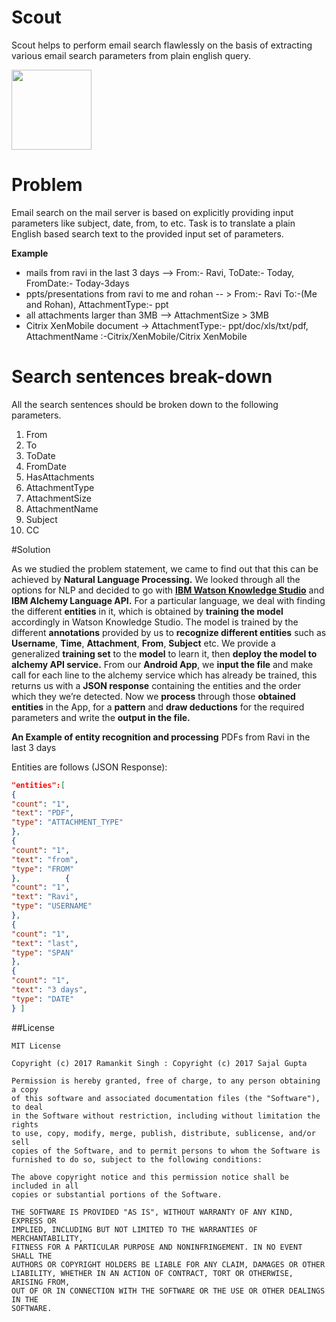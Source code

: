 # Scout
Scout helps to perform email search flawlessly on the basis of extracting various email search parameters from plain english query.

<img src="https://github.com/webianks/scout/blob/master/app/src/main/res/mipmap-xxxhdpi/ic_launcher.png" height="128" width="128" >

# Problem
Email search on the mail server is based on explicitly providing input parameters like subject,
date, from, to etc.
Task is to translate a plain English based search text to the provided input set of
parameters.

**Example**
<ul>
<li>mails from ravi in the last 3 days —&gt; From:- Ravi, ToDate:- Today, FromDate:- Today-3days</li>
<li>ppts/presentations from ravi to me and rohan -- &gt; From:- Ravi To:-(Me and Rohan), AttachmentType:- ppt</li>
<li>all attachments larger than 3MB —&gt; AttachmentSize &gt; 3MB</li>
<li>Citrix XenMobile document -&gt; AttachmentType:- ppt/doc/xls/txt/pdf, AttachmentName :-Citrix/XenMobile/Citrix XenMobile </li>
</ul>


# Search sentences break-down
All the search sentences should be broken down to the following parameters.

<ol>
<li>From</li>
<li>To</li>
<li>ToDate</li>
<li>FromDate</li>
<li>HasAttachments</li>
<li>AttachmentType</li>
<li>AttachmentSize</li>
<li>AttachmentName</li>
<li>Subject</li>
<li>CC</li>
</ol>

#Solution

As we studied the problem statement, we came to find out that this can be achieved by <b>Natural Language Processing.</b> We looked through all the options for NLP and decided to go with <a href="https://www.ibm.com/in-en/marketplace/supervised-machine-learning" target="_blank"><b>IBM Watson Knowledge Studio</b></a> and <b>IBM Alchemy Language API.</b>
For a particular language, we deal with finding the different <b>entities</b> in it, which is obtained by <b>training the model</b> accordingly in Watson Knowledge Studio. The model is trained by the different <b>annotations</b> provided by us to <b>recognize different entities</b> such as <b>Username</b>, <b>Time</b>, <b>Attachment</b>, <b>From</b>, <b>Subject</b> etc. We provide a generalized <b>training set</b> to the <b>model</b> to learn it, then <b>deploy the model to alchemy API service.</b>
From our <b>Android App</b>, we <b>input the file</b> and make call for each line to the alchemy service which has already be trained, this returns us with a <b>JSON response</b> containing the entities and the order which they we’re detected.
Now we <b>process</b> through those <b>obtained entities</b> in the App, for a <b>pattern</b> and <b>draw deductions</b> for the required parameters and write the <b>output in the file.</b>


**An Example of entity recognition and processing**
	PDFs from Ravi in the last 3 days
  
Entities are follows (JSON Response):
```json
"entities":[ 		
{
"count": "1",
"text": "PDF",
"type": "ATTACHMENT_TYPE"
},			
{
"count": "1",
"text": "from",
"type": "FROM"
},			{
"count": "1",
"text": "Ravi",
"type": "USERNAME"
},		
{
"count": "1",
"text": "last",
"type": "SPAN"
},		
{
"count": "1",
"text": "3 days",
"type": "DATE"  
} ]
```




##License
```
MIT License

Copyright (c) 2017 Ramankit Singh : Copyright (c) 2017 Sajal Gupta

Permission is hereby granted, free of charge, to any person obtaining a copy
of this software and associated documentation files (the "Software"), to deal
in the Software without restriction, including without limitation the rights
to use, copy, modify, merge, publish, distribute, sublicense, and/or sell
copies of the Software, and to permit persons to whom the Software is
furnished to do so, subject to the following conditions:

The above copyright notice and this permission notice shall be included in all
copies or substantial portions of the Software.

THE SOFTWARE IS PROVIDED "AS IS", WITHOUT WARRANTY OF ANY KIND, EXPRESS OR
IMPLIED, INCLUDING BUT NOT LIMITED TO THE WARRANTIES OF MERCHANTABILITY,
FITNESS FOR A PARTICULAR PURPOSE AND NONINFRINGEMENT. IN NO EVENT SHALL THE
AUTHORS OR COPYRIGHT HOLDERS BE LIABLE FOR ANY CLAIM, DAMAGES OR OTHER
LIABILITY, WHETHER IN AN ACTION OF CONTRACT, TORT OR OTHERWISE, ARISING FROM,
OUT OF OR IN CONNECTION WITH THE SOFTWARE OR THE USE OR OTHER DEALINGS IN THE
SOFTWARE.
```
